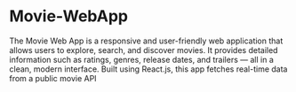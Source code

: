 # Movie-WebApp
The Movie Web App is a responsive and user-friendly web application that allows users to explore, search, and discover movies. It provides detailed information such as ratings, genres, release dates, and trailers — all in a clean, modern interface.  Built using React.js, this app fetches real-time data from a public movie API 
